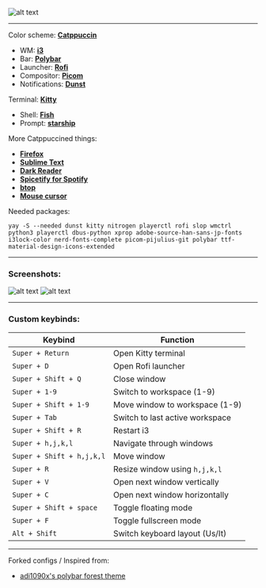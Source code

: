 ![alt text](https://github.com/Zerodya/dotfiles/blob/main/screenshots/Comfy-i3_1.png?raw=true)

***
Color scheme: [**Catppuccin**](https://github.com/catppuccin/cattpuccin)
- WM: [**i3**](https://github.com/Zerodya/dotfiles/tree/main/Comfy%20station%20i3/.config/i3)
- Bar: [**Polybar**](https://github.com/Zerodya/dotfiles/tree/main/Comfy%20station%20i3/.config/polybar)
- Launcher: [**Rofi**](https://github.com/Zerodya/dotfiles/tree/main/Comfy%20station%20i3/.config/rofi)
- Compositor: [**Picom**](https://github.com/Zerodya/dotfiles/tree/main/Comfy%20station%20i3/.config/picom)
- Notifications: [**Dunst**](https://github.com/Zerodya/dotfiles/tree/main/Comfy%20station%20i3/.config/dunst)

Terminal: [**Kitty**](https://github.com/Zerodya/dotfiles/tree/main/Comfy%20station%20i3/.config/kitty)
- Shell: [**Fish**]()
- Prompt: [**starship**](https://starship.rs/)

More Catppuccined things:
  - [**Firefox**](https://addons.mozilla.org/en-US/firefox/addon/catppuccin-dark-sky/)
  - [**Sublime Text**](https://github.com/catppuccin/sublime-text)
  - [**Dark Reader**](https://github.com/catppuccin/dark-reader)
  - [**Spicetify for Spotify**](https://github.com/catppuccin/spicetify)
  - [**btop**](https://github.com/catppuccin/btop)
  - [**Mouse cursor**](https://github.com/catppuccin/cursors)

Needed packages:
```
yay -S --needed dunst kitty nitrogen playerctl rofi slop wmctrl python3 playerctl dbus-python xprop adobe-source-han-sans-jp-fonts i3lock-color nerd-fonts-complete picom-pijulius-git polybar ttf-material-design-icons-extended
```

***
### Screenshots:
![alt text](https://github.com/Zerodya/dotfiles/blob/main/screenshots/Comfy-i3_1.png?raw=true)
![alt text](https://github.com/Zerodya/dotfiles/blob/main/screenshots/Comfy-i3_2.png?raw=true)

***
### Custom keybinds:

| Keybind | Function |
| --- | --- |
| `Super + Return` | Open Kitty terminal |
| `Super + D` | Open Rofi launcher |
| `Super + Shift + Q` | Close window |
| `Super + 1-9` | Switch to workspace (1-9) |
| `Super + Shift + 1-9` | Move window to workspace (1-9) |
| `Super + Tab` | Switch to last active workspace |
| `Super + Shift + R` | Restart i3 |
| `Super + h,j,k,l` | Navigate through windows |
| `Super + Shift + h,j,k,l` | Move window |
| `Super + R` | Resize window using `h,j,k,l` |
| `Super + V` | Open next window vertically |
| `Super + C` | Open next window horizontally |
| `Super + Shift + space` | Toggle floating mode |
| `Super + F` | Toggle fullscreen mode |
| `Alt + Shift` | Switch keyboard layout (Us/It) |

***
Forked configs / Inspired from: 
  - [adi1090x's polybar forest theme](https://github.com/adi1090x/polybar-themes#forest)

